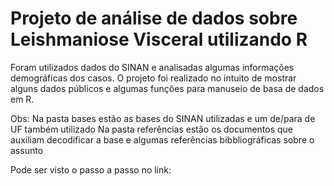# Projeto de análise de dados sobre Leishmaniose Visceral utilizando R

Foram utilizados dados do SINAN e analisadas algumas informações demográficas dos casos.
O projeto foi realizado no intuito de mostrar alguns dados públicos e algumas funções para manuseio de basa de dados em R.

Obs:
Na pasta bases estão as bases do SINAN utilizadas e um de/para de UF também utilizado
Na pasta referências estão os documentos que auxiliam decodificar a base e algumas referências bibbliográficas sobre o assunto

Pode ser visto o passo a passo no link:
